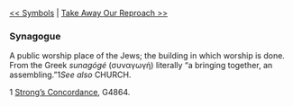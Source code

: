 [<< Symbols](Symbols)  |  [Take Away Our Reproach >>](Take%20Away%20Our%20Reproach)

### Synagogue
A public worship place of the Jews; the building in which worship is done. From the Greek *sunagógé* (συναγωγή) literally “a bringing together, an assembling.”1*See also* CHURCH.



1
[Strong’s Concordance](#), G4864.